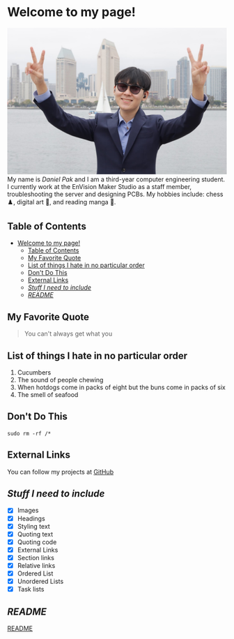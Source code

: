 # Welcome to my page!
![Picture of me](my_photo.jpg)
My name is *Daniel Pak* and I am a third-year computer engineering student. I currently work at the EnVision Maker Studio as a staff member, troubleshooting the server and designing PCBs. My hobbies include: chess :chess_pawn:, digital art :art:, and reading manga :closed_book:.

## Table of Contents
- [Welcome to my page!](#welcome-to-my-page)
  - [Table of Contents](#table-of-contents)
  - [My Favorite Quote](#my-favorite-quote)
  - [List of things I hate in no particular order](#list-of-things-i-hate-in-no-particular-order)
  - [Don't Do This](#dont-do-this)
  - [External Links](#external-links)
  - [*Stuff I need to include*](#stuff-i-need-to-include)
  - [*README*](#readme)

## My Favorite Quote
> You can't always get what you

## List of things I hate in no particular order
1. Cucumbers
2. The sound of people chewing
3. When hotdogs come in packs of eight but the buns come in packs of six
4. The smell of seafood

## Don't Do This
```
sudo rm -rf /*
```

## External Links
You can follow my projects at [GitHub](https://github.com/danielpak1)

## *Stuff I need to include*
- [x] Images
- [x] Headings
- [x] Styling text
- [x] Quoting text
- [x] Quoting code
- [x] External Links
- [x] Section links
- [x] Relative links
- [x] Ordered List
- [x] Unordered Lists
- [x] Task lists

## *README*
[README](README.md)
